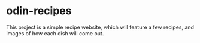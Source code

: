 # odin-recipes

This project is a simple recipe website, which will feature a few 
recipes, and images of how each dish will come out. 